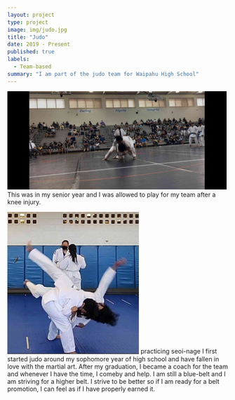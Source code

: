 ```yaml
---
layout: project
type: project
image: img/judo.jpg
title: "Judo"
date: 2019 - Present
published: true
labels:
  - Team-based
summary: "I am part of the judo team for Waipahu High School"
---
```

<img width = 500px class="img-fluid" src="../img/throw.jpg"> This was in my senior year and I was allowed to play for my team after a knee injury. 

<img width = 300px class="img-fluid" src="../img/me.jpg"> practicing seoi-nage
I first started judo around my sophomore year of high school and have fallen in love with the martial art. After my graduation, I became a coach for the team and whenever I have the time, I comeby and help. I am still a blue-belt and I am striving for a higher belt. I strive to be better so if I am ready for a belt promotion, I can feel as if I have properly earned it. 
